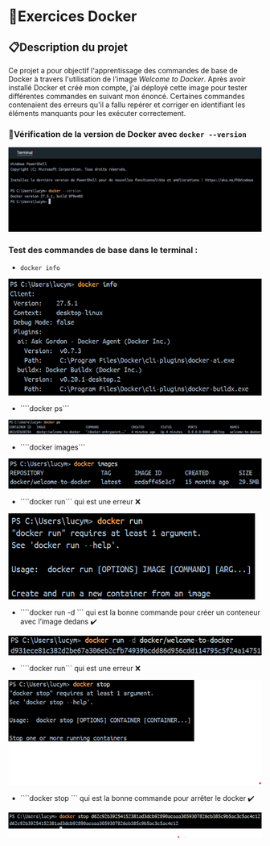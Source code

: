 <!-- Titre -->
# 🐋Exercices Docker

<!-- Introduction -->
## 📋Description du projet
Ce projet a pour objectif l'apprentissage des commandes de base de Docker à travers l'utilisation de l'image _Welcome to Docker_. Après avoir installé Docker et créé mon compte, j'ai déployé cette image pour tester différentes commandes en suivant mon énoncé. Certaines commandes contenaient des erreurs qu'il a fallu repérer et corriger en identifiant les éléments manquants pour les exécuter correctement.

<!-- Exercices -->
### 🔄️Vérification de la version de Docker avec ```docker --version```

![dover version](images/1.docker_version.png)

### Test des commandes de base dans le terminal :
* ```docker info```

![docker info](images/2.%20docker_info.png)

* ````docker ps```

![docker ps](images/3.docker_ps.png)

* ````docker images```

![docker images](images/4.docker_images.png)

* ````docker run``` qui est une <span class="text-danger">erreur</span> ❌

![docker run](images/5.docker_run_erreur.png)

 * ````docker run -d <nomimage>``` qui est la bonne commande pour créer un conteneur avec l’image dedans ✔️
 
 ![docker run -d nominage](images/6.docker_run.png)

* ````docker run``` qui est une <span class="text-danger">erreur</span> ❌

![docker stop](images/7.docker_stop_erreur.png)

 * ````docker stop <idconteneur>``` qui est la bonne commande pour arrêter le docker ✔️
 
 ![docker run idconteneur](images/8.docker_stop.png)